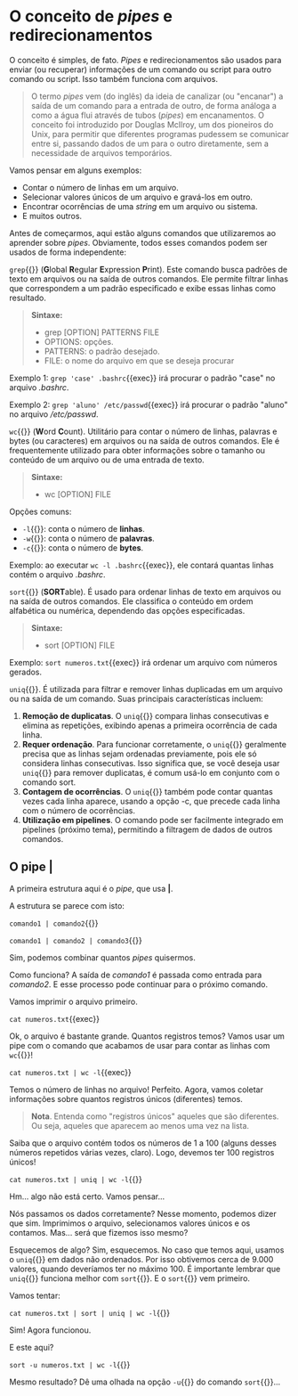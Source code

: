 # O conceito de _pipes_ e redirecionamentos

O conceito é simples, de fato. _Pipes_ e redirecionamentos são usados para enviar (ou recuperar) informações de um comando ou script para outro comando ou script. Isso também funciona com arquivos. 

>O termo _pipes_ vem (do inglês) da ideia de canalizar (ou "encanar") a saída de um comando para a entrada de outro, de forma análoga a como a água flui através de tubos (_pipes_) em encanamentos. O conceito foi introduzido por Douglas McIlroy, um dos pioneiros do Unix, para permitir que diferentes programas pudessem se comunicar entre si, passando dados de um para o outro diretamente, sem a necessidade de arquivos temporários.

Vamos pensar em alguns exemplos:

- Contar o número de linhas em um arquivo.
- Selecionar valores únicos de um arquivo e gravá-los em outro.
- Encontrar ocorrências de uma _string_ em um arquivo ou sistema.
- E muitos outros.

Antes de começarmos, aqui estão alguns comandos que utilizaremos ao aprender sobre _pipes_. Obviamente, todos esses comandos podem ser usados de forma independente:

`grep`{{}} (**G**lobal **R**egular **E**xpression **P**rint). Este comando busca padrões de texto em arquivos ou na saída de outros comandos. Ele permite filtrar linhas que correspondem a um padrão especificado e exibe essas linhas como resultado.

>**Sintaxe:**
> - grep [OPTION] PATTERNS FILE
> - OPTIONS: opções.
> - PATTERNS: o padrão desejado.
> - FILE:  o nome do arquivo em que se deseja procurar

Exemplo 1: `grep 'case' .bashrc`{{exec}} irá procurar o padrão "case" no arquivo _.bashrc_.

Exemplo 2: `grep 'aluno' /etc/passwd`{{exec}} irá procurar o padrão "aluno" no arquivo _/etc/passwd_.

`wc`{{}} (**W**ord **C**ount). Utilitário para contar o número de linhas, palavras e bytes (ou caracteres) em arquivos ou na saída de outros comandos. Ele é frequentemente utilizado para obter informações sobre o tamanho ou conteúdo de um arquivo ou de uma entrada de texto.

>**Sintaxe:**
> - wc [OPTION] FILE

Opções comuns:
- `-l`{{}}: conta o número de **linhas**.
- `-w`{{}}: conta o número de **palavras**.
- `-c`{{}}: conta o número de **bytes**.

Exemplo: ao executar `wc -l .bashrc`{{exec}}, ele contará quantas linhas contém o arquivo _.bashrc_.

`sort`{{}} (**SORT**able). É usado para ordenar linhas de texto em arquivos ou na saída de outros comandos. Ele classifica o conteúdo em ordem alfabética ou numérica, dependendo das opções especificadas.

>**Sintaxe:**
> - sort [OPTION] FILE

Exemplo: `sort numeros.txt`{{exec}} irá ordenar um arquivo com números gerados.

`uniq`{{}}. É utilizada para filtrar e remover linhas duplicadas em um arquivo ou na saída de um comando. Suas principais características incluem:

1. **Remoção de duplicatas**. O `uniq`{{}} compara linhas consecutivas e elimina as repetições, exibindo apenas a primeira ocorrência de cada linha.
2. **Requer ordenação**. Para funcionar corretamente, o `uniq`{{}} geralmente precisa que as linhas sejam ordenadas previamente, pois ele só considera linhas consecutivas. Isso significa que, se você deseja usar `uniq`{{}} para remover duplicatas, é comum usá-lo em conjunto com o comando sort.
3. **Contagem de ocorrências**. O `uniq`{{}} também pode contar quantas vezes cada linha aparece, usando a opção -c, que precede cada linha com o número de ocorrências.
4. **Utilização em pipelines**. O comando pode ser facilmente integrado em pipelines (próximo tema), permitindo a filtragem de dados de outros comandos.

## O pipe |

A primeira estrutura aqui é o _pipe_, que usa **|**.

A estrutura se parece com isto:

`comando1 | comando2`{{}}

`comando1 | comando2 | comando3`{{}}

Sim, podemos combinar quantos _pipes_ quisermos.

Como funciona? A saída de _comando1_ é passada como entrada para _comando2_. E esse processo pode continuar para o próximo comando.

Vamos imprimir o arquivo primeiro.

`cat numeros.txt`{{exec}}

Ok, o arquivo é bastante grande. Quantos registros temos? Vamos usar um pipe com o comando que acabamos de usar para contar as linhas com `wc`{{}}!

`cat numeros.txt | wc -l`{{exec}}

Temos o número de linhas no arquivo! Perfeito. Agora, vamos coletar informações sobre quantos registros únicos (diferentes) temos. 

>**Nota**. Entenda como "registros únicos" aqueles que são diferentes. Ou seja, aqueles que aparecem ao menos uma vez na lista.

Saiba que o arquivo contém todos os números de 1 a 100 (alguns desses números repetidos várias vezes, claro). Logo, devemos ter 100 registros únicos!

`cat numeros.txt | uniq | wc -l`{{}}

Hm... algo não está certo. Vamos pensar...

Nós passamos os dados corretamente? Nesse momento, podemos dizer que sim. Imprimimos o arquivo, selecionamos valores únicos e os contamos. Mas... será que fizemos isso mesmo?

Esquecemos de algo? Sim, esquecemos. No caso que temos aqui, usamos o `uniq`{{}} em dados não ordenados. Por isso obtivemos cerca de 9.000 valores, quando deveríamos ter no máximo 100. É importante lembrar que `uniq`{{}} funciona melhor com `sort`{{}}. E o `sort`{{}} vem primeiro.

Vamos tentar:

`cat numeros.txt | sort | uniq | wc -l`{{}}

Sim! Agora funcionou.

E este aqui?

`sort -u numeros.txt | wc -l`{{}}

Mesmo resultado? Dê uma olhada na opção `-u`{{}} do comando `sort`{{}}...
